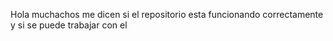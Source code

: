 Hola muchachos me dicen si el repositorio esta funcionando correctamente y si se puede trabajar con el 
